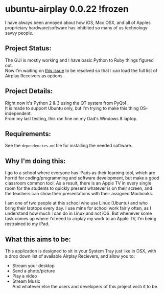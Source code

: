 ubuntu-airplay 0.0.22 !frozen
===

I have always been annoyed about how iOS, Mac OSX, and all of Apples proprietary hardware/software has inhibited so many of us technology savvy people.  

Project Status:
---
The GUI is mostly working and I have basic Python to Ruby things figured out.  
Now I'm waiting on [this issue](https://github.com/elcuervo/airplay/issues/70#issuecomment-85132968) to be resolved so that I can load the full list of Airplay Receivers as options.

Project Details:
---
Right now it's Python 2 & 3 using the QT system from PyQt4.  
It is made to support Ubuntu only, but I'm trying to make this thing OS-independent.  
From my last testing, this ran fine on my Dad's Windows 8 laptop.

Requirements:
---
See the `dependencies.md` file for installing the needed software.

Why I'm doing this:
---
I go to a school where everyone has iPads as their learning tool, which are horrid for coding/programming and software development, but make a good classroom common tool. As a result, there is an Apple TV in every single room for the students to quickly present whatever is on their screen, and the teachers can show their presentations with their assigned Macbooks.

I am one of two people at this school who use Linux (Ubuntu) and who bring their laptops every day. I use mine for school work fairly often, as I understand how much I can do in Linux and not iOS. But whenever some task comes up where I'd need to airplay my work to an Apple TV, I'm being restrained to my iPad.

What this aims to be:
---
This application is designed to sit in your System Tray just like in OSX, with a drop down list of available Airplay Recievers, and allow you to:
- Stream your desktop
- Send a photo/picture
- Play a video
- Stream Music  
And whatever else the users and developers of this project wish it to be.
